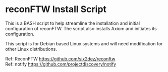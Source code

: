 # reconFTW Install Script

This is a BASH script to help streamline the installation and initial configuration of reconFTW. The script also installs Axiom and initiates its configuration.

This script is for Debian based Linux systems and will need modification for other Linux distributions.

Ref: ReconFTW https://github.com/six2dez/reconftw
<br/>
Ref: notify https://github.com/projectdiscovery/notify

